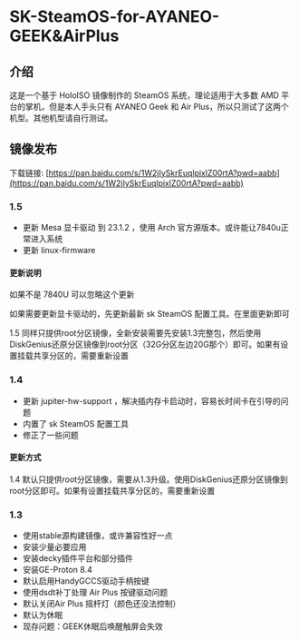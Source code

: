 # SK-SteamOS-for-AYANEO-GEEK&AirPlus

## 介绍

这是一个基于 HoloISO 镜像制作的 SteamOS 系统，理论适用于大多数 AMD 平台的掌机，但是本人手头只有 AYANEO Geek 和 Air Plus，所以只测试了这两个机型。其他机型请自行测试。

## 镜像发布

下载链接: [https://pan.baidu.com/s/1W2jIySkrEuqlpixlZ00rtA?pwd=aabb](https://pan.baidu.com/s/1W2jIySkrEuqlpixlZ00rtA?pwd=aabb)

### 1.5

- 更新 Mesa 显卡驱动 到 23.1.2 ，使用 Arch 官方源版本。或许能让7840u正常进入系统
- 更新 linux-firmware

#### 更新说明

如果不是 7840U 可以忽略这个更新

如果需要更新显卡驱动的，先更新最新 sk SteamOS 配置工具。在里面更新即可

1.5 同样只提供root分区镜像，全新安装需要先安装1.3完整包，然后使用DiskGenius还原分区镜像到root分区（32G分区左边20G那个）即可。如果有设置挂载共享分区的，需要重新设置

### 1.4

- 更新 jupiter-hw-support ，解决插内存卡启动时，容易长时间卡在引导的问题
- 内置了 sk SteamOS 配置工具
- 修正了一些问题

#### 更新方式

1.4 默认只提供root分区镜像，需要从1.3升级。使用DiskGenius还原分区镜像到root分区即可。如果有设置挂载共享分区的，需要重新设置

### 1.3

- 使⽤stable源构建镜像，或许兼容性好⼀点
- 安装少量必要应⽤
- 安装decky插件平台和部分插件
- 安装GE-Proton 8.4
- 默认启⽤HandyGCCS驱动⼿柄按键
- 使⽤dsdt补丁处理 Air Plus 按键驱动问题
- 默认关闭Air Plus 摇杆灯（颜⾊还没法控制）
- 默认为休眠
- 现存问题：GEEK休眠后唤醒触屏会失效
